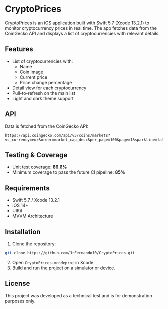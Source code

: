 # CryptoPrices

CryptoPrices is an iOS application built with Swift 5.7 (Xcode 13.2.1) to monitor cryptocurrency prices in real time. The app fetches data from the CoinGecko API and displays a list of cryptocurrencies with relevant details.

## Features

- List of cryptocurrencies with:
  - Name
  - Coin image
  - Current price
  - Price change percentage
- Detail view for each cryptocurrency
- Pull-to-refresh on the main list
- Light and dark theme support

## API

Data is fetched from the CoinGecko API:

```
https://api.coingecko.com/api/v3/coins/markets?vs_currency=eur&order=market_cap_desc&per_page=100&page=1&sparkline=false
```

## Testing & Coverage

- Unit test coverage: **86.6%**
- Minimum coverage to pass the future CI pipeline: **85%**

## Requirements

- Swift 5.7 / Xcode 13.2.1
- iOS 14+
- UIKit
- MVVM Architecture

## Installation

1. Clone the repository:

```bash
git clone https://github.com/JrFernando10/CryptoPrices.git
```

2. Open `CryptoPrices.xcodeproj` in Xcode.
3. Build and run the project on a simulator or device.

## License

This project was developed as a technical test and is for demonstration purposes only.
